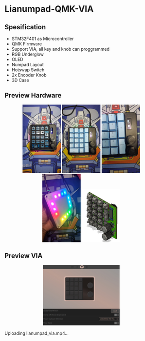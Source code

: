 # Lianumpad-QMK-VIA

## Spesification
- STM32F401 as Microcontroller
- QMK Firmware
- Support VIA, all key and knob can proggrammed
- RGB Underglow
- OLED 
- Numpad Layout
- Hotswap Switch
- 2x Encoder Knob
- 3D Case 


## Preview Hardware
<p align="center">
  <img src="DOC/HARDWARE/hw1.jpeg" width="25%" height="25%">
  <img src="DOC/HARDWARE/hw2.jpeg" width="25%" height="25%">
  <img src="DOC/HARDWARE/hw3.jpeg" width="25%" height="25%">
  <img src="DOC/HARDWARE/hw4.jpeg" width="25%" height="25%">
  <img src="DOC/HARDWARE/hw5.jpeg" width="25%" height="25%">
</p>

## Preview VIA
<p align="center">
  <img src="DOC/VIA/via.jpeg" width="50%" height="50%">
  


Uploading lianumpad_via.mp4…



</p>

